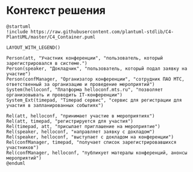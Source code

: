 # Контекст решения
<!-- Окружение системы (роли, участники, внешние системы) и связи системы с ним. Диаграмма контекста C4 и текстовое описание. 
Подробнее: https://confluence.mts.ru/pages/viewpage.action?pageId=375783261
-->
```plantuml
@startuml
!include https://raw.githubusercontent.com/plantuml-stdlib/C4-PlantUML/master/C4_Container.puml

LAYOUT_WITH_LEGEND()

Person(att, "Участник конференции", "пользователь, который зарегистрировался в системе.")
Person(speaker, "Докладчик", "пользователь, который подал заявку на участие")
Person(confManager, "Организатор конференции", "сотрудник ПАО МТС, ответственный за организацию и проведение мероприятий")
System(helloconf, "Платформа helloconf.mts.ru", "позволяет организовывать и проводить IT-конференции")
System_Ext(timepad, "Timepad сервис", "сервис для регистрации для участия в запланированных событиях")

Rel(att, helloconf, "принимает участие в мероприятиях")
Rel(att, timepad, "регистрируется для участия")
Rel(timepad, att, "присылает приглашение на мероприятие")
Rel(speaker, helloconf, "направляет заявку с докладом")
Rel(speaker, helloconf, "выступает с докладом на конференции")
Rel(confManager, timepad, "получает список зарегистрировавшихся участников")
Rel(confManager, helloconf, "публикует матералы конференций, анонсы мероприятий")
@enduml
```
